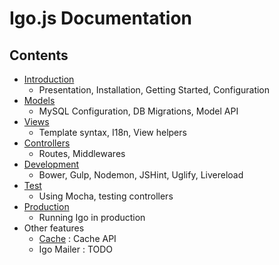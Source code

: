 # Igo.js Documentation

## Contents
- [Introduction](/docs/Introduction.md)
  - Presentation, Installation, Getting Started, Configuration
- [Models](/docs/models.md)
  - MySQL Configuration, DB Migrations, Model API
- [Views](/docs/views.md)
  - Template syntax, I18n, View helpers
- [Controllers](/docs/controllers.md)
  - Routes, Middlewares
- [Development](/docs/development.md)
  - Bower, Gulp, Nodemon, JSHint, Uglify, Livereload
- [Test](/docs/test.md)
  - Using Mocha, testing controllers
- [Production](/docs/production.md)
  - Running Igo in production
- Other features
  - [Cache](/docs/cache.md) : Cache API
  - Igo Mailer : TODO
